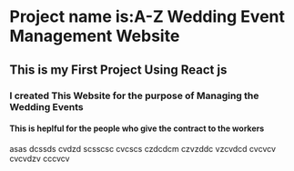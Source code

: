 <h1>Project name is:A-Z Wedding Event Management Website</h1>
<h2>This is my First Project Using React js</h1>
<h3> I created This Website for the purpose of Managing the Wedding Events</h2>
<h4>This is heplful for the people who give the contract to the workers</h4>
asas
dcssds
cvdzd
scsscsc
cvcscs
czdcdcm
czvzddc
vzcvdcd
cvcvcv
cvcvdzv
cccvcv
